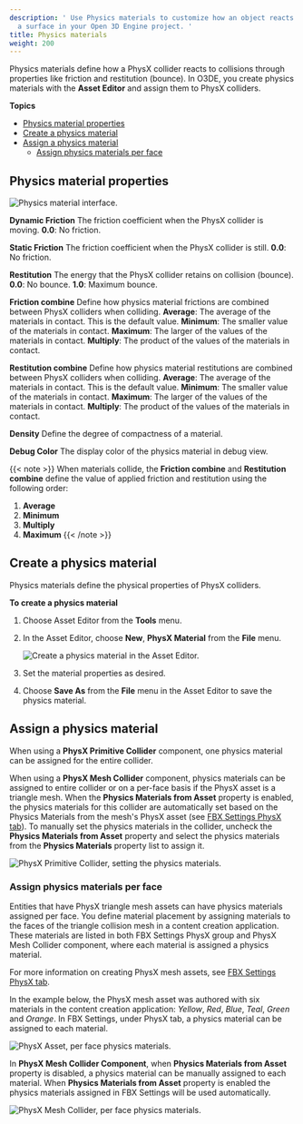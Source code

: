 ```yaml
---
description: ' Use Physics materials to customize how an object reacts when it hits
  a surface in your Open 3D Engine project. '
title: Physics materials
weight: 200
---
```


Physics materials define how a PhysX collider reacts to collisions through properties like friction and restitution (bounce). In O3DE, you create physics materials with the **Asset Editor** and assign them to PhysX colliders.

**Topics**
+ [Physics material properties](#physics-material-properties)
+ [Create a physics material](#create-a-physics-material)
+ [Assign a physics material](#assign-a-physics-material)
  + [Assign physics materials per face](#assign-physics-materials-per-face)

## Physics material properties

![Physics material interface.](/images/user-guide/physx/physx/ui-physx-material-A.png)

****Dynamic Friction****
The friction coefficient when the PhysX collider is moving.
**0.0**: No friction.

****Static Friction****
The friction coefficient when the PhysX collider is still.
**0.0**: No friction.

****Restitution****
The energy that the PhysX collider retains on collision (bounce).
**0.0**: No bounce.
**1.0**: Maximum bounce.

****Friction combine****
Define how physics material frictions are combined between PhysX colliders when colliding.
**Average**: The average of the materials in contact. This is the default value.
**Minimum**: The smaller value of the materials in contact.
**Maximum**: The larger of the values of the materials in contact.
**Multiply**: The product of the values of the materials in contact.

****Restitution combine****
Define how physics material restitutions are combined between PhysX colliders when colliding.
**Average**: The average of the materials in contact. This is the default value.
**Minimum**: The smaller value of the materials in contact.
**Maximum**: The larger of the values of the materials in contact.
**Multiply**: The product of the values of the materials in contact.

****Density****
Define the degree of compactness of a material.

****Debug Color****
The display color of the physics material in debug view.

{{< note >}}
When materials collide, the **Friction combine** and **Restitution combine** define the value of applied friction and restitution using the following order:

1. **Average**
2. **Minimum**
3. **Multiply**
4. **Maximum**
{{< /note >}}

## Create a physics material

Physics materials define the physical properties of PhysX colliders.

**To create a physics material**

1. Choose Asset Editor from the **Tools** menu.

1. In the Asset Editor, choose **New**, **PhysX Material** from the **File** menu.

   ![Create a physics material in the Asset Editor.](/images/user-guide/physx/physx/ui-physx-material-B.png)

1. Set the material properties as desired.

1. Choose **Save As** from the **File** menu in the Asset Editor to save the physics material.

## Assign a physics material

When using a **PhysX Primitive Collider** component, one physics material can be assigned for the entire collider.

When using a **PhysX Mesh Collider** component, physics materials can be assigned to entire collider or on a per-face basis if the PhysX asset is a triangle mesh. When the **Physics Materials from Asset** property is enabled, the physics materials for this collider are automatically set based on the Physics Materials from the mesh's PhysX asset (see [FBX Settings PhysX tab](/docs/user-guide/assets/scene-settings/physx-tab/)). To manually set the physics materials in the collider, uncheck the **Physics Materials from Asset** property and select the physics materials from the **Physics Materials** property list to assign it.

![PhysX Primitive Collider, setting the physics materials.](/images/user-guide/physx/physx/ui-physx-material-F.png)

### Assign physics materials per face

Entities that have PhysX triangle mesh assets can have physics materials assigned per face. You define material placement by assigning materials to the faces of the triangle collision mesh in a content creation application. These materials are listed in both FBX Settings PhysX group and PhysX Mesh Collider component, where each material is assigned a physics material.

For more information on creating PhysX mesh assets, see [FBX Settings PhysX tab](/docs/user-guide/assets/scene-settings/physx-tab/).

In the example below, the PhysX mesh asset was authored with six materials in the content creation application: *Yellow*, *Red*, *Blue*, *Teal*, *Green* and *Orange*. In FBX Settings, under PhysX tab, a physics material can be assigned to each material.

![PhysX Asset, per face physics materials.](/images/user-guide/physx/physx/ui-physx-material-G.png)

In **PhysX Mesh Collider Component**, when **Physics Materials from Asset** property is disabled, a physics material can be manually assigned to each material. When **Physics Materials from Asset** property is enabled the physics materials assigned in FBX Settings will be used automatically.

![PhysX Mesh Collider, per face physics materials.](/images/user-guide/physx/physx/ui-physx-material-H.png)

